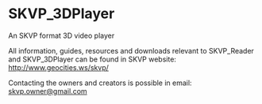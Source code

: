 # SKVP_3DPlayer
An SKVP format 3D video player


All information, guides, resources and downloads relevant to SKVP_Reader and SKVP_3DPlayer can be found in SKVP website: http://www.geocities.ws/skvp/

Contacting the owners and creators is possible in email: skvp.owner@gmail.com

